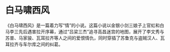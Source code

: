 # 白马啸西风
《白马啸西风》是一篇着力写“情”的小说。这篇小说以金银小剑三娘子上官虹和白马李三先后遇害拉开序幕，通过“吕梁三杰”追寻高昌迷宫的地图，展开了李文秀与苏普、马家骏、瓦耳拉齐等人之间的爱恨情仇，同时穿插了苏鲁克与盗贼汉人、瓦耳拉齐与车尔库之间的纠葛。